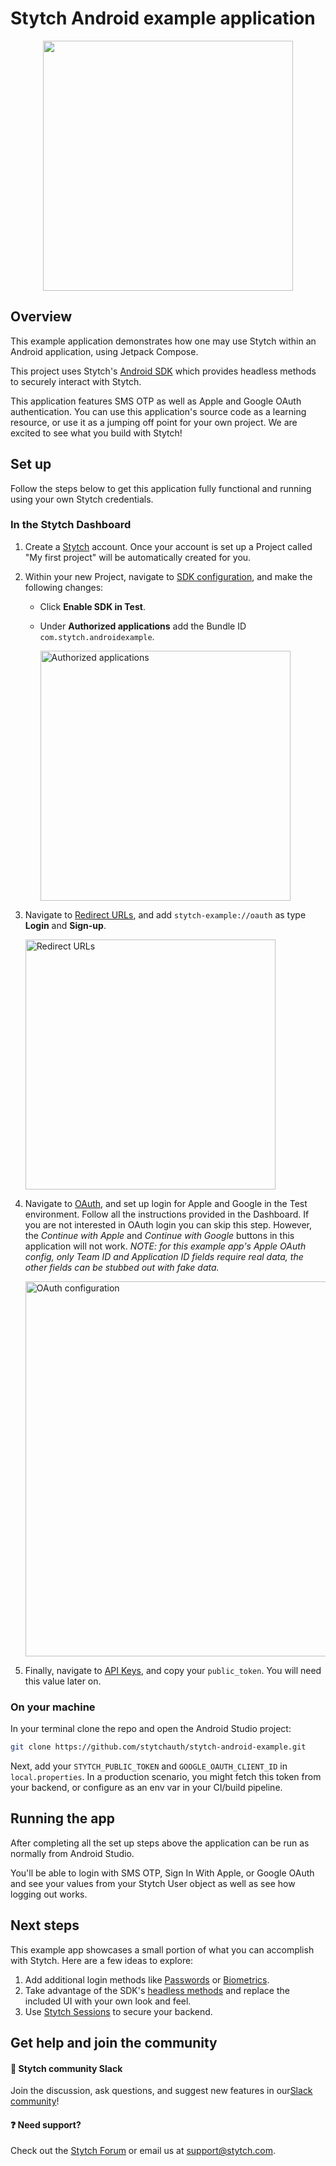 # Stytch Android example application

<p align="center">
  <img width="400" src="https://user-images.githubusercontent.com/117691317/232074446-20a60038-50d3-436f-a776-9206ecd737b0.png"/>
</p>

## Overview

This example application demonstrates how one may use Stytch within an Android application, using Jetpack Compose.

This project uses Stytch's [Android SDK](https://stytchauth.github.io/stytch-kotlin/index.html) which provides headless methods to securely interact with Stytch.

This application features SMS OTP as well as Apple and Google OAuth authentication. You can use this application's source code as a learning resource, or use it as a jumping off point for your own project. We are excited to see what you build with Stytch!

## Set up

Follow the steps below to get this application fully functional and running using your own Stytch credentials.

### In the Stytch Dashboard

1. Create a [Stytch](https://stytch.com/) account. Once your account is set up a Project called "My first project" will be automatically created for you.

1. Within your new Project, navigate to [SDK configuration](https://stytch.com/dashboard/sdk-configuration), and make the following changes:

   - Click **Enable SDK in Test**.
   - Under **Authorized applications** add the Bundle ID `com.stytch.androidexample`.
     
     <img width="400" alt="Authorized applications" src="https://user-images.githubusercontent.com/117691317/232075923-27411c76-5e79-42a3-8f99-2ea7c0106a37.png">


1. Navigate to [Redirect URLs](https://stytch.com/dashboard/redirect-urls), and add `stytch-example://oauth` as type **Login** and **Sign-up**.
   
   <img width="400" alt="Redirect URLs" src="https://user-images.githubusercontent.com/117691317/232076930-ba1cc0cc-f972-4a66-9a2a-c4f60b057ce6.png">


1. Navigate to [OAuth](https://stytch.com/dashboard/oauth), and set up login for Apple and Google in the Test environment. Follow all the instructions provided in the Dashboard. If you are not interested in OAuth login you can skip this step. However, the _Continue with Apple_ and _Continue with Google_ buttons in this application will not work. _NOTE: for this example app's Apple OAuth config, only Team ID and Application ID fields require real data, the other fields can be stubbed out with fake data._
 
   <img width="600" alt="OAuth configuration" src="https://user-images.githubusercontent.com/99769393/224114896-2c4862d7-38b2-47b3-bff5-3d41a6abf995.jpg">
1. Finally, navigate to [API Keys](https://stytch.com/dashboard/api-keys), and copy your `public_token`. You will need this value later on.

### On your machine

In your terminal clone the repo and open the Android Studio project:

```bash
git clone https://github.com/stytchauth/stytch-android-example.git
```

Next, add your `STYTCH_PUBLIC_TOKEN` and `GOOGLE_OAUTH_CLIENT_ID` in `local.properties`. In a production scenario, you might fetch this token from your backend, or configure as an env var in your CI/build pipeline.

## Running the app

After completing all the set up steps above the application can be run as normally from Android Studio.

You'll be able to login with SMS OTP, Sign In With Apple, or Google OAuth and see your values from your Stytch User object as well as see how logging out works.

## Next steps

This example app showcases a small portion of what you can accomplish with Stytch. Here are a few ideas to explore:

1. Add additional login methods like [Passwords](https://stytchauth.github.io/stytch-kotlin/-stytch%20-kotlin/com.stytch.sdk.consumer.passwords/index.html) or [Biometrics](https://stytchauth.github.io/stytch-kotlin/-stytch%20-kotlin/com.stytch.sdk.consumer.biometrics/index.html).
1. Take advantage of the SDK's [headless methods](https://stytchauth.github.io/stytch-kotlin/index.html) and replace the included UI with your own look and feel.
1. Use [Stytch Sessions](https://stytch.com/docs/sessions) to secure your backend.

## Get help and join the community

#### :speech_balloon: Stytch community Slack

Join the discussion, ask questions, and suggest new features in our ​[Slack community](https://stytch.slack.com/join/shared_invite/zt-2f0fi1ruu-ub~HGouWRmPARM1MTwPESA)!

#### :question: Need support?

Check out the [Stytch Forum](https://forum.stytch.com/) or email us at [support@stytch.com](mailto:support@stytch.com).
